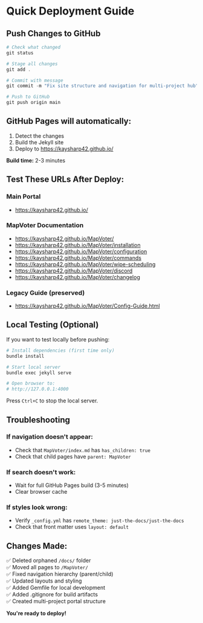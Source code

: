 # Quick Deployment Guide

## Push Changes to GitHub

```powershell
# Check what changed
git status

# Stage all changes
git add .

# Commit with message
git commit -m "Fix site structure and navigation for multi-project hub"

# Push to GitHub
git push origin main
```

## GitHub Pages will automatically:
1. Detect the changes
2. Build the Jekyll site
3. Deploy to https://kaysharp42.github.io/

**Build time:** 2-3 minutes

## Test These URLs After Deploy:

### Main Portal
- https://kaysharp42.github.io/

### MapVoter Documentation
- https://kaysharp42.github.io/MapVoter/
- https://kaysharp42.github.io/MapVoter/installation
- https://kaysharp42.github.io/MapVoter/configuration
- https://kaysharp42.github.io/MapVoter/commands
- https://kaysharp42.github.io/MapVoter/wipe-scheduling
- https://kaysharp42.github.io/MapVoter/discord
- https://kaysharp42.github.io/MapVoter/changelog

### Legacy Guide (preserved)
- https://kaysharp42.github.io/MapVoter/Config-Guide.html

## Local Testing (Optional)

If you want to test locally before pushing:

```powershell
# Install dependencies (first time only)
bundle install

# Start local server
bundle exec jekyll serve

# Open browser to:
# http://127.0.0.1:4000
```

Press `Ctrl+C` to stop the local server.

## Troubleshooting

### If navigation doesn't appear:
- Check that `MapVoter/index.md` has `has_children: true`
- Check that child pages have `parent: MapVoter`

### If search doesn't work:
- Wait for full GitHub Pages build (3-5 minutes)
- Clear browser cache

### If styles look wrong:
- Verify `_config.yml` has `remote_theme: just-the-docs/just-the-docs`
- Check that front matter uses `layout: default`

## Changes Made:
✅ Deleted orphaned `/docs/` folder  
✅ Moved all pages to `/MapVoter/`  
✅ Fixed navigation hierarchy (parent/child)  
✅ Updated layouts and styling  
✅ Added Gemfile for local development  
✅ Added .gitignore for build artifacts  
✅ Created multi-project portal structure  

**You're ready to deploy!**
